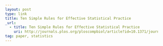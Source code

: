 ```yaml
---
layout: post
type: link
title: Ten Simple Rules for Effective Statistical Practice
_url:
  - title: Ten Simple Rules for Effective Statistical Practice
    uri: http://journals.plos.org/ploscompbiol/article?id=10.1371/journal.pcbi.1004961]
tag: paper, statistics
---
```

